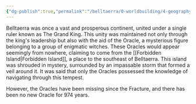 ```yaml
---
{"dg-publish":true,"permalink":"/belltaerra/0-worldbuilding/4-geography/regions/the-grand-kingdom-of-bellaria/related-glossary/oracle/"}
---
```


Belltaerra was once a vast and prosperous continent, united under a single ruler known as The Grand King. This unity was maintained not only through the king's leadership but also with the aid of the Oracle, a mysterious figure belonging to a group of enigmatic witches. These Oracles would appear seemingly from nowhere, claiming to come from the [[Forbidden Island\|Forbidden Island]], a place to the southeast of Belltaerra. This island was shrouded in mystery, surrounded by an impassable storm that formed a veil around it. It was said that only the Oracles possessed the knowledge of navigating through this tempest.

However, the Oracles have been missing since the Fracture, and there has been no new Oracle for 974 years.
